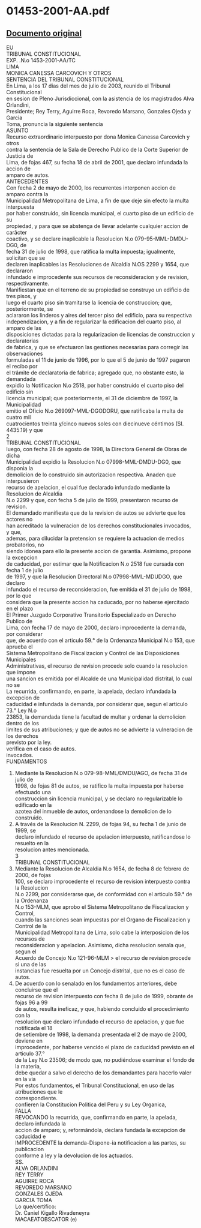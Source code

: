 
01453-2001-AA.pdf
=================
  
[Documento original](https://tc.gob.pe/jurisprudencia/2003/01453-2001-AA.pdf)  
---  
EU  
TRIBUNAL CONSTITUCIONAL  
EXP. .N.o 1453-2001-AA/TC  
LIMA  
MONICA CANESSA CARCOVICH Y OTROS  
SENTENCIA DEL TRIBUNAL CONSTITUCIONAL  
En Lima, a los 17 dias del mes de julio de 2003, reunido el Tribunal Constitucional  
en sesion de Pleno Jurisdiccional, con la asistencia de los magistrados Alva Orlandini,  
Presidente; Rey Terry, Aguirre Roca, Revoredo Marsano, Gonzales Ojeda y Garcia  
Toma, pronuncia la siguiente sentencia  
ASUNTO  
Recurso extraordinario interpuesto por dona Monica Canessa Carcovich y otros  
contra la sentencia de la Sala de Derecho Publico de la Corte Superior de Justicia de  
Lima, de fojas 467, su fecha 18 de abril de 2001, que declaro infundada la accion de  
amparo de autos.  
ANTECEDENTES  
Con fecha 2 de mayo de 2000, los recurrentes interponen accion de amparo contra la  
Municipalidad Metropolitana de Lima, a fin de que deje sin efecto la multa interpuesta  
por haber construido, sin licencia municipal, el cuarto piso de un edificio de su  
propiedad, y para que se abstenga de llevar adelante cualquier accion de carâcter  
coactivo, y se declare inaplicable la Resolucion N.o 079-95-MML-DMDU-DG0, de  
fecha 31 de julio de 1998, que ratifica la multa impuesta; igualmente, solicitan que se  
declaren inaplicables las Resoluciones de Alcaldia N.OS 2299 y 1654, que declararon  
infundado e improcedente sus recursos de reconsideracion y de revision, respectivamente.  
Manifiestan que en el terreno de su propiedad se construyo un edificio de tres pisos, y  
luego el cuarto piso sin tramitarse la licencia de construccion; que, posteriormente, se  
aclararon los linderos y aires del tercer piso del edificio, para su respectiva  
independizacion, y a fin de regularizar la edificacion del cuarto piso, al amparo de las  
disposiciones dictadas para la regularizacion de licencias de construccion y declaratorias  
de fabrica, y que se efectuaron las gestiones necesarias para corregir las observaciones  
formuladas el 11 de junio de 1996, por lo que el 5 de junio de 1997 pagaron el recibo por  
el trâmite de declaratoria de fabrica; agregado que, no obstante esto, la demandada  
expidio la Notificacion N.o 2518, por haber construido el cuarto piso del edificio sin  
licencia municipal; que posteriormente, el 31 de diciembre de 1997, la Municipalidad  
emitio el Oficio N.o 269097-MML-DGODORU, que ratificaba la multa de cuatro mil  
cuatrocientos treinta y/cinco nuevos soles con diecinueve céntimos (SI. 4435.19) y que  
2  
TRIBUNAL CONSTITUCIONAL  
luego, con fecha 28 de agosto de 1998, la Directora General de Obras de dicha  
Municipalidad expidio la Resolucion N.o 07998-MML-DMDU-DG0, que disponia la  
demolicion de lo construido sin autorizacion respectiva. Anaden que interpusieron  
recurso de apelacion, el cual fue declarado infundado mediante la Resolucion de Alcaldia  
N.o 2299 y que, con fecha 5 de julio de 1999, presentaron recurso de revision.  
El demandado manifiesta que de la revision de autos se advierte que los actores no  
han acreditado la vulneracion de los derechos constitucionales invocados, y que,  
ademas, para dilucidar la pretension se requiere la actuacion de medios probatorios, no  
siendo idonea para ello la presente accion de garantia. Asimismo, propone la excepcion  
de caducidad, por estimar que la Notificacion N.o 2518 fue cursada con fecha 1 de julio  
de 1997, y que la Resolucion Directoral N.o 07998-MML-MDUDGO, que declaro  
infundado el recurso de reconsideracion, fue emitida el 31 de julio de 1998, por lo que  
considera que la presente accion ha caducado, por no haberse ejercitado en el plazo  
El Primer Juzgado Corporativo Transitorio Especializado en Derecho Publico de  
Lima, con fecha 17 de mayo de 2000, declaro improcedente la demanda, por considerar  
que, de acuerdo con el articulo 59.° de la Ordenanza Municipal N.o 153, que aprueba el  
Sistema Metropolitano de Fiscalizacion y Control de las Disposiciones Municipales  
Administrativas, el recurso de revision procede solo cuando la resolucion que impone  
una sancion es emitida por el Alcalde de una Municipalidad distrital, lo cual no se  
La recurrida, confirmando, en parte, la apelada, declaro infundada la excepcion de  
caducidad e infundada la demanda, por considerar que, segun el articulo 73.° Ley N.o  
23853, la demandada tiene la facultad de multar y ordenar la demolicion dentro de los  
limites de sus atribuciones; y que de autos no se advierte la vulneracion de los derechos  
previsto por la ley.  
verifica en el caso de autos.  
invocados.  
FUNDAMENTOS  
1. Mediante la Resolucion N.o 079-98-MML/DMDU/AGO, de fecha 31 de julio de  
1998, de fojas 81 de autos, se ratifico la multa impuesta por haberse efectuado una  
construccion sin licencia municipal, y se declaro no regularizable lo edificado en la  
azotea del inmueble de autos, ordenandose la demolicion de lo construido.  
2. A través de la Resolucion N. 2299, de fojas 94, su fecha 1 de junio de 1999, se  
declaro infundado el recurso de apelacion interpuesto, ratificandose lo resuelto en la  
resolucion antes mencionada.  
3  
TRIBUNAL CONSTITUCIONAL  
3. Mediante la Resolucion de Alcaldia N.o 1654, de fecha 8 de febrero de 2000, de fojas  
100, se declaro improcedente el recurso de revision interpuesto contra la Resolucion  
N.o 2299, por considerarse que, de conformidad con el articulo 59.° de la Ordenanza  
N.o 153-MLM, que aprobo el Sistema Metropolitano de Fiscalizacion y Control,  
cuando las sanciones sean impuestas por el Organo de Fiscalizacion y Control de la  
Municipalidad Metropolitana de Lima, solo cabe la interposicion de los recursos de  
reconsideracion y apelacion. Asimismo, dicha resolucion senala que, segun el  
Acuerdo de Concejo N.o 121-96-MLM > el recurso de revision procede si una de las  
instancias fue resuelta por un Concejo distrital, que no es el caso de autos.  
4. De acuerdo con lo senalado en los fundamentos anteriores, debe concluirse que el  
recurso de revision interpuesto con fecha 8 de julio de 1999, obrante de fojas 96 a 99  
de autos, resulta ineficaz, y que, habiendo concluido el procedimiento con la  
resolucion que declaro infundado el recurso de apelacion, y que fue notificada el 18  
de setiembre de 1998, la demanda presentada el 2 de mayo de 2000, deviene en  
improcedente, por haberse vencido el plazo de caducidad previsto en el articulo 37.°  
de la Ley N.o 23506; de modo que, no pudiéndose examinar el fondo de la materia,  
debe quedar a salvo el derecho de los demandantes para hacerlo valer en la via  
Por estos fundamentos, el Tribunal Constitucional, en uso de las atribuciones que le  
correspondiente.  
confieren la Constitucion Politica del Peru y su Ley Organica,  
FALLA  
REVOCANDO la recurrida, que, confirmando en parte, la apelada, declaro infundada la  
accion de amparo; y, reformândola, declara fundada la excepcion de caducidad e  
IMPROCEDENTE la demanda-Dispone-ia notificacion a las partes, su publicacion  
conforme a ley y la devolucion de los açtuados.  
SS.  
ALVA ORLANDINI  
REY TERRY  
AGUIRRE ROCA  
REVOREDO MARSANO  
GONZALES OJEDA  
GARCIA TOMA  
Lo que/certifico:  
Dr. Caniel Kigallo Rivadeneyra  
MACAEATOBSCATOR (e)